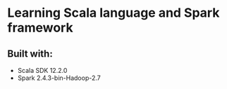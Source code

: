 # Learning Scala language and Spark framework

## Built with:
* Scala SDK 12.2.0
* Spark 2.4.3-bin-Hadoop-2.7
